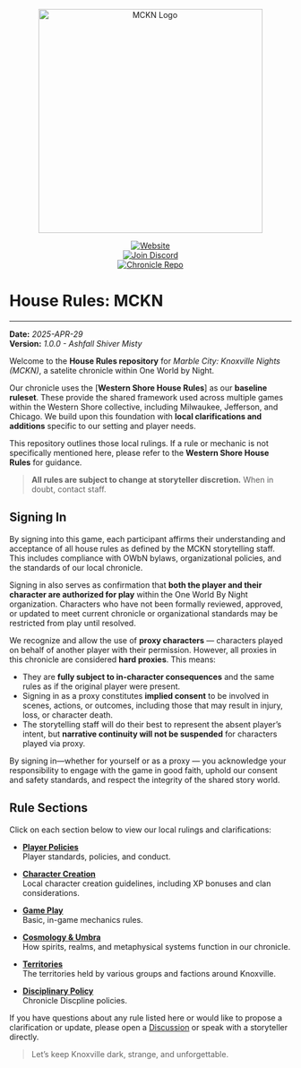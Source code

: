 <p align="center">
  <img src="https://owbnknoxville.net/wp-content/uploads/2022/07/mckn-title.png" alt="MCKN Logo" width="400px" />
</p>

<p align="center">
  <a href="https://owbnknoxville.net"><img alt="Website" src="https://img.shields.io/badge/Visit%20Our%20Website-MCKN-blue?style=for-the-badge&logo=worldofdarkness" /></a><br />
  <a href="https://discord.gg/N5AKyFByth"><img alt="Join Discord" src="https://img.shields.io/discord/799311464086110260?color=%237289DA&label=Discord&logo=discord&style=for-the-badge" /></a><br />
  <a href="https://github.com/mckn-larp"><img alt="Chronicle Repo" src="https://img.shields.io/badge/Chronicle-Repo-blue?style=for-the-badge&logo=github" /></a>
</p>

# House Rules: MCKN

---

**Date:** *2025-APR-29*  
**Version:** *1.0.0 - Ashfall Shiver Misty*

Welcome to the **House Rules repository** for *Marble City: Knoxville Nights (MCKN)*, a satelite chronicle within One World by Night.

Our chronicle uses the [**Western Shore House Rules**] as our **baseline ruleset**. These provide the shared framework used across multiple games within the Western Shore collective, including Milwaukee, Jefferson, and Chicago. We build upon this foundation with **local clarifications and additions** specific to our setting and player needs.

This repository outlines those local rulings. If a rule or mechanic is not specifically mentioned here, please refer to the **Western Shore House Rules** for guidance.

> **All rules are subject to change at storyteller discretion.** When in doubt, contact staff.

## Signing In

By signing into this game, each participant affirms their understanding and acceptance of all house rules as defined by the MCKN storytelling staff. This includes compliance with OWbN bylaws, organizational policies, and the standards of our local chronicle.

Signing in also serves as confirmation that **both the player and their character are authorized for play** within the One World By Night organization. Characters who have not been formally reviewed, approved, or updated to meet current chronicle or organizational standards may be restricted from play until resolved.

We recognize and allow the use of **proxy characters** — characters played on behalf of another player with their permission. However, all proxies in this chronicle are considered **hard proxies**. This means:

- They are **fully subject to in-character consequences** and the same rules as if the original player were present.
- Signing in as a proxy constitutes **implied consent** to be involved in scenes, actions, or outcomes, including those that may result in injury, loss, or character death.
- The storytelling staff will do their best to represent the absent player’s intent, but **narrative continuity will not be suspended** for characters played via proxy.

By signing in—whether for yourself or as a proxy — you acknowledge your responsibility to engage with the game in good faith, uphold our consent and safety standards, and respect the integrity of the shared story world.

## Rule Sections

Click on each section below to view our local rulings and clarifications:

- [**Player Policies**](./1-Players/README.md)  
  Player standards, policies, and conduct.

- [**Character Creation**](./2-Creation/README.md)  
  Local character creation guidelines, including XP bonuses and clan considerations.

- [**Game Play**](./3-Gameplay/README.md)  
  Basic, in-game mechanics rules.

- [**Cosmology & Umbra**](./7-Cosmology/README.md)  
  How spirits, realms, and metaphysical systems function in our chronicle.

- [**Territories**](./8-Territory/README.md)  
  The territories held by various groups and factions around Knoxville.

- [**Disciplinary Policy**](./9-Discipline/README.md)  
  Chronicle Discpline policies.

If you have questions about any rule listed here or would like to propose a clarification or update, please open a [Discussion](https://github.com/mckn-larp/house-rules/discussions) or speak with a storyteller directly.

> Let’s keep Knoxville dark, strange, and unforgettable.